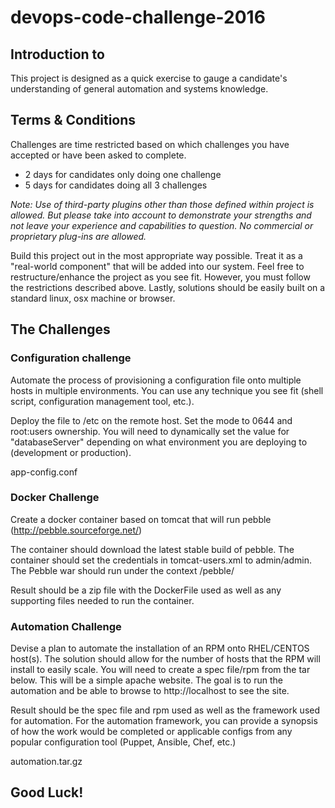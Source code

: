 # devops-code-challenge-2016

## Introduction to 

This project is designed as a quick exercise to gauge a candidate's
understanding of general automation and systems knowledge.

## Terms & Conditions

Challenges are time restricted based on which challenges you have accepted or
have been asked to complete.

- 2 days for candidates only doing one challenge
- 5 days for candidates doing all 3 challenges

*Note: Use of third-party plugins other than those defined within project
is allowed. But please take into account to demonstrate your strengths and
not leave your experience and capabilities to question. No commercial or
proprietary plug-ins are allowed.*

Build this project out in the most appropriate way possible.  Treat it as a
"real-world component" that will be added into our system.  Feel free to
restructure/enhance the project as you see fit. However, you must follow the
restrictions described above. Lastly, solutions should be easily built on
a standard linux, osx machine or browser.

## The Challenges

### Configuration challenge

Automate the process of provisioning a configuration file onto multiple hosts
in multiple environments. You can use any technique you see fit (shell script,
configuration management tool, etc.). 

Deploy the file to /etc on the remote host.
Set the mode to 0644 and root:users ownership. 
You will need to dynamically set the value for "databaseServer" depending on 
what environment you are deploying to (development or production).

app-config.conf

### Docker Challenge

Create a docker container based on tomcat that will run pebble 
(http://pebble.sourceforge.net/)

The container should download the latest stable build of pebble.
The container should set the credentials in tomcat-users.xml to admin/admin.
The Pebble war should run under the context /pebble/

Result should be a zip file with the DockerFile used as well as any supporting
files needed to run the container. 


### Automation Challenge

Devise a plan to automate the installation of an RPM onto RHEL/CENTOS host(s).
The solution should allow for the number of hosts that the RPM will install to 
easily scale. You will need to create a spec file/rpm from the tar below. This
will be a simple apache website. The goal is to run the automation and be able
to browse to http://localhost to see the site.

Result should be the spec file and rpm used as well as the framework used for
automation. For the automation framework, you can provide a synopsis of how
the work would be completed or applicable configs from any popular 
configuration tool (Puppet, Ansible, Chef, etc.)

automation.tar.gz

## Good Luck!
